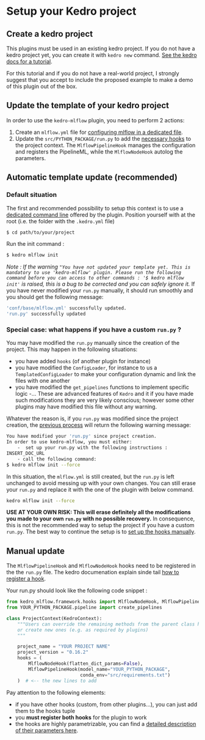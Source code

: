 # Setup your Kedro project
## Create a kedro project
This plugins must be used in an existing kedro project. If you do not have a kedro project yet, you can create it with ``kedro new`` command. [See the kedro docs for a tutorial](https://kedro.readthedocs.io/en/latest/02_getting_started/03_new_project.html).

For this tutorial and if you do not have a real-world project, I strongly suggest that you accept to include the proposed example to make a demo of this plugin out of the box.

## Update the template of your kedro project
In order to use the ``kedro-mlflow`` plugin, you need to perform 2 actions:
1. Create an ``mlflow.yml`` file for [configuring mlflow in a dedicated file](../04_python_objects/configuration.md).
2. Update the ``src/PYTHON_PACKAGE/run.py`` to add the [necessary hooks](../04_python_objects/hooks.md) to the project context. The ``MlflowPipelineHook`` manages the configuration and registers the PipelineML, while the ``MlflowNodeHook`` autolog the parameters.
## Automatic template update (recommended)
### Default situation
The first and recommended possibility to setup this context is to use a [dedicated command line](../04_python_objects/cli_commands.md) offered by the plugin.
Position yourself with at the root (i.e. the folder with the ``.kedro.yml`` file)

```bash
$ cd path/to/your/project
```

Run the init command :

```bash
$ kedro mlflow init
```

*Note : If the warning ``"You have not updated your template yet. This is mandatory to use 'kedro-mlflow' plugin. Please run the following command before you can access to other commands : '$ kedro mlflow init'`` is raised, this is a bug to be corrected and you can safely ignore it.*
If you have never modified your ``run.py`` manually, it should run smoothly and you should get the following message:
```bash
'conf/base/mlflow.yml' successfully updated.
'run.py' successfully updated
```

### Special case: what happens if you have a custom ``run.py`` ?

You may have modified the ``run.py`` manually since the creation of the project. This may happen in the following situations:
- you have added ``hooks`` (of another plugin for instance)
- you have modified the ``ConfigLoader``, for instance to us a ``TemplatedConfigLoader`` to make your configuration dynamic and link the files with one another
- you have modified the ``get_pipelines`` functions to implement specific logic
-...
These are advanced features of ``Kedro`` and it if you have made such modifications they are very likely conscious; however some other plugins may have modified this file without any warning.

Whatever the reason is, if you ``run.py`` was modified since the project creation, the [previous process](#default-situation) will return the following warning message:
```bash
You have modified your 'run.py' since project creation.
In order to use kedro-mlflow, you must either:
    -  set up your run.py with the following instructions :
INSERT_DOC_URL
    - call the following command:
$ kedro mlflow init --force
```
In this situation, the ``mlflow.yml`` is still created, but the ``run.py`` is left unchanged to avoid messing up with your own changes. You can still erase your ``run.py`` and replace it with the one of the plugin with below command.

```bash
kedro mlflow init --force
```
**USE AT YOUR OWN RISK: This will erase definitely all the modifications you made to your own ``run.py`` with no possible recovery.** In consequence, this is not the recommended way to setup the project if you have a custom ``run.py``. The best way to continue the setup is to [set up the hooks manually](#manual-update).

## Manual update

The ``MlflowPipelineHook`` and ``MlflowNodeHook`` hooks need to be registered in the the ``run.py`` file. The kedro documenation explain sinde tail [how to register a hook](https://kedro.readthedocs.io/en/latest/04_user_guide/15_hooks.html#registering-your-hook-implementations-with-kedro).

Your run.py should look like the following code snippet :

```python
from kedro_mlflow.framework.hooks import MlflowNodeHook, MlflowPipelineHook
from YOUR_PYTHON_PACKAGE.pipeline import create_pipelines

class ProjectContext(KedroContext):
    """Users can override the remaining methods from the parent class here,
    or create new ones (e.g. as required by plugins)
    """

    project_name = "YOUR PROJECT NAME"
    project_version = "0.16.2"
    hooks = (
        MlflowNodeHook(flatten_dict_params=False),
        MlflowPipelineHook(model_name="YOUR_PYTHON_PACKAGE",
                           conda_env="src/requirements.txt")
    )  # <-- the new lines to add
```

Pay attention to the following elements:
- if you have other hooks (custom, from other plugins...), you can just add them to the hooks tuple
- you **must register both hooks** for the plugin to work
- the hooks are highly parametrizable, you can find a [detailed description of their parameters here](../04_python_objects/hooks.md).
